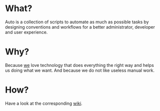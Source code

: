 # What?

Auto is a collection of scripts to automate as much as possible tasks by designing conventions and workflows for a better administrator, developer and user experience.

# Why?

Because [we](http://proojekte.de/) love technology that does everything the right way and helps us doing what we want. And because we do not like useless manual work.

# How?

Have a look at the corresponding [wiki](https://github.com/proojekte/auto/wiki).
